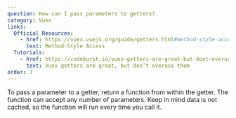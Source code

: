 ```yaml
---
question: How can I pass parameters to getters?
category: Vuex
links:
  Official Resources:
    - href: https://vuex.vuejs.org/guide/getters.html#method-style-access
      text: Method-Style Access
  Tutorials:
    - href: https://codeburst.io/vuex-getters-are-great-but-dont-overuse-them-9c946689b414
      text: Vuex getters are great, but don’t overuse them
order: 7
---
```


To pass a parameter to a getter, return a function from within the getter. The function can accept any number of parameters. Keep in mind data is not cached, so the function will run every time you call it.
